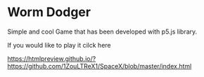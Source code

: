 # Worm Dodger
Simple and cool Game
that has been developed with p5.js library.

If you would like to play it cilck here

https://htmlpreview.github.io/?https://github.com/1ZouLTReX1/SpaceX/blob/master/index.html
